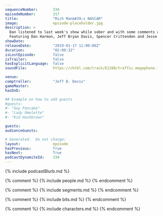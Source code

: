 ```yaml
---
sequenceNumber:       334
episodeNumber:        317
title:                "Rich Man&#39;s NASCAR"
image:                episode-placeholder.jpg
description: >
  Dan listened to last week's show while sober and with some comments and clarifications, along with the return of Jesse Camp.
  Featuring Dan Harmon, Jeff Bryan Davis, Spencer Crittenden and Jesse Camp.
showDate:             
releaseDate:          "2019-01-17 11:00:00Z"
duration:             "02:09:32"
isLostEpisode:        false
isTrailer:            false
hasExplicitLanguage:  false
soundFile:            https://chtbl.com/track/E2288/traffic.megaphone.fm/STA6567122292.mp3

venue:                
comptroller:          "Jeff B. Davis"
gameMaster:           
hasDnD:               

## Example on how to add guests
#guests:
#- "Guy Pancake"
#- "Lady Omelette"
#- "Kid Hashbrown"

guests:
audienceGuests:

# Generated.  Do not change:
layout:               episode
hasPrevious:          True
hasNext:              True
podcastDynamiteId:    334
---
```


{% include podcastBlurb.md %}

{% comment %}
{% include people.md %}
{% endcomment %}

{% comment %}
{% include segments.md %}
{% endcomment %}

{% comment %}
{% include bits.md %}
{% endcomment %}

{% comment %}
{% include characters.md %}
{% endcomment %}

